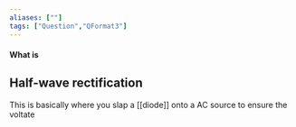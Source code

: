 ```yaml
---
aliases: [""]
tags: ["Question","QFormat3"]
---
```


#### What is
## Half-wave rectification
This is basically where you slap a [[diode]] onto a AC source to ensure the voltate